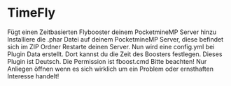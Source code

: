 # TimeFly
Fügt einen Zeitbasierten Flybooster deinem PocketmineMP Server hinzu
Installiere die .phar Datei auf deinem PocketmineMP Server, diese befindet sich im ZIP Ordner
Restarte deinen Server.
Nun wird eine config.yml bei Plugin Data erstellt.
Dort kannst du die Zeit des Boosters festlegen.
Dieses Plugin ist Deutsch.
Die Permission ist fboost.cmd 
Bitte beachten! Nur Anliegen öffnen wenn es sich wirklich um ein Problem oder ernsthaften Interesse handelt!
